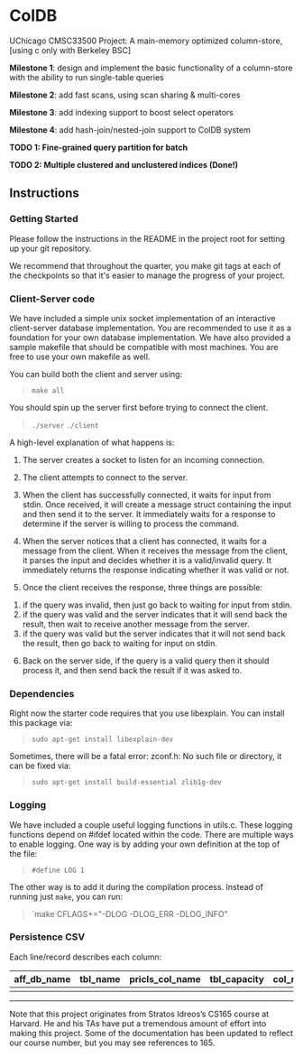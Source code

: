 # ColDB #

UChicago CMSC33500 Project: A main-memory optimized column-store, [using c only with Berkeley BSC]

**Milestone 1**: design and implement the basic functionality of a column-store with the ability to run single-table queries

**Milestone 2**: add fast scans, using scan sharing & multi-cores

**Milestone 3**: add indexing support to boost select operators

**Milestone 4**: add hash-join/nested-join support to ColDB system

**TODO 1: Fine-grained query partition for batch**

**TODO 2: Multiple clustered and unclustered indices (Done!)**

## Instructions ##

### Getting Started ###

Please follow the instructions in the README in the project root for 
setting up your git repository.

We recommend that throughout the quarter, you make git tags at each of
the checkpoints so that it's easier to manage the progress of your project.

### Client-Server code ###
We have included a simple unix socket implementation of an interactive
client-server database implementation. You are recommended to use it
as a foundation for your own database implementation. We have also
provided a sample makefile that should be compatible with most machines.
You are free to use your own makefile as well.

You can build both the client and server using:

> `make all`

You should spin up the server first before trying to connect the client.

> `./server`
> `./client`

A high-level explanation of what happens is:

1. The server creates a socket to listen for an incoming connection.

2. The client attempts to connect to the server.

3. When the client has successfully connected, it waits for input from stdin.
Once received, it will create a message struct containing the input and
then send it to the server.  It immediately waits for a response to determine
if the server is willing to process the command.

4. When the server notices that a client has connected, it waits for a message
from the client.  When it receives the message from the client, it parses the
input and decides whether it is a valid/invalid query.
It immediately returns the response indicating whether it was valid or not.

5. Once the client receives the response, three things are possible:
1) if the query was invalid, then just go back to waiting for input from stdin.
2) if the query was valid and the server indicates that it will send back the
result, then wait to receive another message from the server.
3) if the query was valid but the server indicates that it will not send back
the result, then go back to waiting for input on stdin.

6. Back on the server side, if the query is a valid query then it should
process it, and then send back the result if it was asked to.

### Dependencies
Right now the starter code requires that you use libexplain. You can install this 
package via:

> `sudo apt-get install libexplain-dev`

Sometimes, there will be a fatal error: zconf.h: No such file or directory, it can be fixed via:

> `sudo apt-get install build-essential zlib1g-dev`

### Logging ###

We have included a couple useful logging functions in utils.c.
These logging functions depend on #ifdef located within the code.
There are multiple ways to enable logging. One way is by adding your own
definition at the top of the file:

> `#define LOG 1`

The other way is to add it during the compilation process. Instead of running
just `make`, you can run:

> `make CFLAGS+="-DLOG -DLOG_ERR -DLOG_INFO"


### Persistence CSV ###

Each line/record describes each column: 

| aff_db_name | tbl_name | pricls_col_name | tbl_capacity | col_name | index_type | cls_type | row_id | value | ... | row_id | value |
|---|---|---|---|---|---|---|---|---|---|---|---|
|   |   |   |   |   |   |   |   |   |   |   |   |


---
Note that this project originates from Stratos Idreos’s CS165 course at Harvard. He and his TAs have put a tremendous amount of effort into making this project. Some of the documentation has been updated to reflect our course number, but you may see references to 165. 
